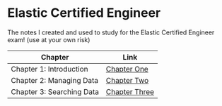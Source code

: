 # Elastic Certified Engineer

The notes I created and used to study for the Elastic Certified Engineer exam! (use at your own risk)

| Chapter                   | Link                                           |
| ------------------------- | ---------------------------------------------- |
| Chapter 1: Introduction   | [Chapter One](./Chapters/Chapter%20One.md)     |
| Chapter 2: Managing Data  | [Chapter Two](./Chapters/Chapter%20Two.md)     |
| Chapter 3: Searching Data | [Chapter Three](./Chapters/Chapter%20Three.md) |